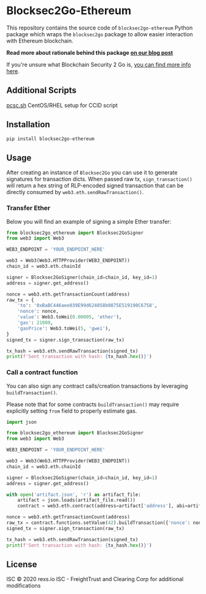 # Blocksec2Go-Ethereum

This repository contains the source code of `blocksec2go-ethereum` Python package which wraps the `blocksec2go` package to allow easier interaction with Ethereum blockchain.

__Read more about rationale behind this package [on our blog post](https://link.medium.com/HPJLdyKpd7)__

If you're unsure what Blockchain Security 2 Go is, [you can find more info here](https://github.com/Infineon/Blockchain).

## Additional Scripts

[pcsc.sh](pcsc.sh)
CentOS/RHEL setup for CCID script

## Installation

```bash
pip install blocksec2go-ethereum
```

## Usage

After creating an instance of `Blocksec2Go` you can use it to generate signatures for transaction dicts. When passed raw tx, `sign_transaction()` will return a hex string of RLP-encoded signed transaction that can be directly consumed by `web3.eth.sendRawTransaction()`.

### Transfer Ether

Below you will find an example of signing a simple Ether transfer:

```python
from blocksec2go_ethereum import Blocksec2GoSigner
from web3 import Web3

WEB3_ENDPOINT = 'YOUR_ENDPOINT_HERE'

web3 = Web3(Web3.HTTPProvider(WEB3_ENDPOINT))
chain_id = web3.eth.chainId

signer = Blocksec2GoSigner(chain_id=chain_id, key_id=1)
address = signer.get_address()

nonce = web3.eth.getTransactionCount(address)
raw_tx = {
    'to': '0xBaBC446aee039E99d624058b0875E519190C6758',
    'nonce': nonce,
    'value': Web3.toWei(0.00005, 'ether'),
    'gas': 21000,
    'gasPrice': Web3.toWei(5, 'gwei'),
}
signed_tx = signer.sign_transaction(raw_tx)

tx_hash = web3.eth.sendRawTransaction(signed_tx)
print(f'Sent transaction with hash: {tx_hash.hex()}')
```

### Call a contract function

You can also sign any contract calls/creation transactions by leveraging `buildTransaction()`.

Please note that for some contracts `buildTransaction()` may require explicitly setting `from` field to properly estimate gas.

```python
import json

from blocksec2go_ethereum import Blocksec2GoSigner
from web3 import Web3

WEB3_ENDPOINT = 'YOUR_ENDPOINT_HERE'

web3 = Web3(Web3.HTTPProvider(WEB3_ENDPOINT))
chain_id = web3.eth.chainId

signer = Blocksec2GoSigner(chain_id=chain_id, key_id=1)
address = signer.get_address()

with open('artifact.json', 'r') as artifact_file:
    artifact = json.loads(artifact_file.read())
    contract = web3.eth.contract(address=artifact['address'], abi=artifact['abi'])

nonce = web3.eth.getTransactionCount(address)
raw_tx = contract.functions.setValue(42).buildTransaction({'nonce': nonce, 'from': address})
signed_tx = signer.sign_transaction(raw_tx)

tx_hash = web3.eth.sendRawTransaction(signed_tx)
print(f'Sent transaction with hash: {tx_hash.hex()}')
``` 

## License
ISC © 2020 rexs.io
ISC - FreightTrust and Clearing Corp for additional modifications
